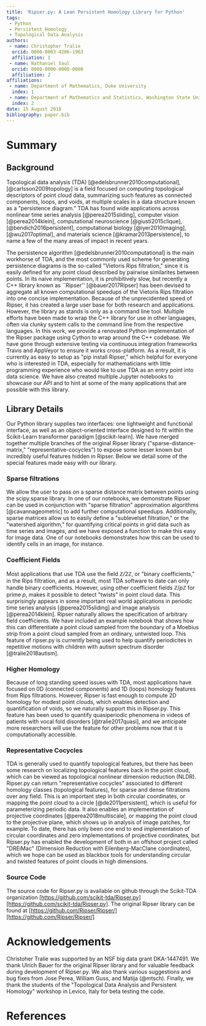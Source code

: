 ```yaml
---
title: 'Ripser.py: A Lean Persistent Homology Library for Python'
tags:
 - Python
 - Persistent Homology
 - Topological Data Analysis
authors:
 - name: Christopher Tralie
  orcid: 0000-0003-4206-1963
  affiliation: 1
 - name: Nathaniel Saul
  orcid: 0000-0000-0000-0000
  affiliation: 2
affiliations:
 - name: Department of Mathematics, Duke University
  index: 1
 - name: Department of Mathematics and Statistics, Washington State University
  index: 2
date: 15 August 2018
bibliography: paper.bib
---
```



<!---
- This paper was put together by following directions from https://joss.readthedocs.io/en/latest/submitting.html
TODO:
*Citations Other existing software packages, including julia Ripser wrapper?
-->




# Summary

## Background
Topological data analysis (TDA) [@edelsbrunner2010computational],[@carlsson2009topology] is a field focused on computing topological descriptors of point cloud data, summarizing such features as connected components, loops, and voids, at multiple scales in a data structure known as a "persistence diagram." TDA has found wide applications across nonlinear time series analysis [@perea2015sliding], computer vision [@perea2014klein], computational neuroscience [@giusti2015clique],[@bendich2016persistent], computational biology [@iyer2010imaging],[@wu2017optimal], and materials science [@kramar2013persistence], to name a few of the many areas of impact in recent years.

The persistence algorithm [@edelsbrunner2010computational] is the main workhorse of TDA, and the most commonly used scheme for generating persistence diagrams is the so-called "Vietoris Rips filtration," since it is easily defined for any point cloud described by pairwise similarites between points. In its naive implementation, it is prohibitively slow, but recently a C++ library known as ``Ripser'' [@bauer2017Ripser] has been devised to aggregate all known computational speedups of the Vietoris Rips filtration into one concise implementation. Because of the unprecidented speed of Ripser, it has created a large user base for both research and applications. However, the library as stands is only as a command line tool. Multiple efforts have been made to wrap the C++ library for use in other languages, often via clunky system calls to the command line from the respective languages. In this work, we provide a renovated Python implementation of the Ripser package using Cython to wrap around the C++ codebase. We have gone through extensive testing via continuous integration frameworks Travis and AppVeyor to ensure it works cross-platform. As a result, it is currently as easy to setup as "pip install Ripser," which helpful for everyone who is interested in TDA, especially for mathematicians with little programming experience who would like to use TDA as an entry point into data science.  We have also created multiple Jupyter notebooks to showcase our API and to hint at some of the many applications that are possible with this library.

## Library Details

Our Python library supplies two interfaces: one lightweight and functional interface, as well as an object-oriented interface designed to fit within the Scikit-Learn transformer paradigm [@scikit-learn]. We have merged together multiple branches of the original Ripser library ("sparse-distance-matrix," "representative-cocycles") to expose some lesser known but incredibly useful features hidden in Ripser.  Below we detail some of the special features made easy with our library.

### Sparse filtrations
We allow the user to pass on a sparse distance matrix between points using the scipy.sparse library. In one of our notebooks, we demonstrate Ripser can be used in conjunction with "sparse filtration" approximation algorithms [@cavannageometric] to add further computational speedups.  Additionally, sparse matrices allow us to easily define a "sublevelset filtration," or the "watershed algorithm," for quantifying critical points in grid data such as time series and images, and we have exposed a function to make this easy for image data.  One of our notebooks demonstrates how this can be used to identify cells in an image, for instance.

### Coefficient Fields
Most applications that use TDA use the field $\mathbb{Z} / 2\mathbb{Z}$, or "binary coefficients," in the Rips filtration, and as a result, most TDA software to date can only handle binary coefficients.  However, using other coefficient fields $\mathbb{Z} / p\mathbb{Z}$ for prime $p$, makes it possible to detect "twists" in point cloud data.  This surprisingly appears in some important real world applications in periodic time series analysis [@perea2015sliding] and image analysis [@perea2014klein].  Ripser naturally allows the specification of arbitrary field coefficients.  We have included an example notebook that shows how this can differentiate a point cloud sampled from the boundary of a Moebius strip from a point cloud sampled from an ordinary, untwisted loop.  This feature of ripser.py is currently being used to help quantify periodicites in repetitive motions with children with autism spectrum disorder [@tralie2018autism].


### Higher Homology
Because of long standing speed issues with TDA, most applications have focused on 0D (connected components) and 1D (loops) homology features from Rips filtrations.  However, Ripser is fast enough to compute 2D homology for modest point clouds, which enables detection and quantification of voids, so we naturally support this in Ripser.py.  This feature has been used to quantify quasiperiodic phenomena in videos of patients with vocal fold disorders [@tralie2017quasi], and we anticipate more researchers will use the feature for other problems now that it is computationally accessible.

### Representative Cocycles
TDA is generally used to quantify topological features, but there has been some research on localizing topological features back in the point cloud, which can be viewed as topological nonlinear dimension reduction (NLDR).  Ripser.py can return "representative cocycles" associated to different homology classes (topological features), for sparse and dense filtrations over any field.  This is an important step in both circular coordinates, or mapping the point cloud to a circle [@de2011persistent], which is useful for parameterizing periodic data.  It also enables an implementation of projective coordinates [@perea2018multiscale], or mapping the point cloud to the projective plane, which shows up in analysis of image patches, for example.  To date, there has only been one end to end implementation of circular coordinates and zero implementations of projective coordinates, but Ripser.py has enabled the development of both in an offshoot project called "DREiMac" (Dimension Reduction with Eilenberg-MacClane coordinates), which we hope can be used as blackbox tools for understanding circular and twisted features of point clouds in high dimensions.


### Source Code
The source code for Ripser.py is available on github through the Scikit-TDA organization [https://github.com/scikit-tda/Ripser.py][https://github.com/scikit-tda/Ripser.py].   The original Ripser library can be found at [https://github.com/Ripser/Ripser/][https://github.com/Ripser/Ripser/]


# Acknowledgements

Christoher Tralie was supported by an NSF big data grant DKA-1447491.  We thank Ulrich Bauer for the original Ripser library and for valuable feedback during development of Ripser.py.  We also thank various suggestions and bug fixes from Jose Perea, William Guss, and Matija (@mtsch).  Finally, we thank the students of the "Topological Data Analysis and Persistent Homology" workshop in Levico, Italy for beta testing the code.

# References
